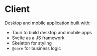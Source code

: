 # Client

Desktop and mobile application built with:
- Tauri to build desktop and mobile apps
- Svelte as a JS framework
- Skeleton for styling
- `@core` for business logic